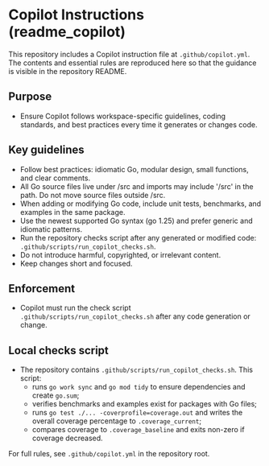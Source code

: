 # Copilot Instructions (readme_copilot)

This repository includes a Copilot instruction file at `.github/copilot.yml`. The contents and essential rules are reproduced here so that the guidance is visible in the repository README.

## Purpose

- Ensure Copilot follows workspace-specific guidelines, coding standards, and best practices every time it generates or changes code.

## Key guidelines

- Follow best practices: idiomatic Go, modular design, small functions, and clear comments.
- All Go source files live under /src and imports may include '/src' in the path. Do not move source files outside /src.
- When adding or modifying Go code, include unit tests, benchmarks, and examples in the same package.
- Use the newest supported Go syntax (go 1.25) and prefer generic and idiomatic patterns.
- Run the repository checks script after any generated or modified code: `.github/scripts/run_copilot_checks.sh`.
- Do not introduce harmful, copyrighted, or irrelevant content.
- Keep changes short and focused.

## Enforcement

- Copilot must run the check script `.github/scripts/run_copilot_checks.sh` after any code generation or change.

## Local checks script

- The repository contains `.github/scripts/run_copilot_checks.sh`. This script:
  - runs `go work sync` and `go mod tidy` to ensure dependencies and create `go.sum`;
  - verifies benchmarks and examples exist for packages with Go files;
  - runs `go test ./... -coverprofile=coverage.out` and writes the overall coverage percentage to `.coverage_current`;
  - compares coverage to `.coverage_baseline` and exits non-zero if coverage decreased.

For full rules, see `.github/copilot.yml` in the repository root.
